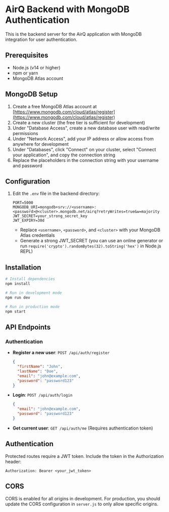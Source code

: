 # AirQ Backend with MongoDB Authentication

This is the backend server for the AirQ application with MongoDB integration for user authentication.

## Prerequisites

- Node.js (v14 or higher)
- npm or yarn
- MongoDB Atlas account

## MongoDB Setup

1. Create a free MongoDB Atlas account at [https://www.mongodb.com/cloud/atlas/register](https://www.mongodb.com/cloud/atlas/register)
2. Create a new cluster (the free tier is sufficient for development)
3. Under "Database Access", create a new database user with read/write permissions
4. Under "Network Access", add your IP address or allow access from anywhere for development
5. Under "Databases", click "Connect" on your cluster, select "Connect your application", and copy the connection string
6. Replace the placeholders in the connection string with your username and password

## Configuration

1. Edit the `.env` file in the backend directory:
   ```
   PORT=5000
   MONGODB_URI=mongodb+srv://<username>:<password>@<cluster>.mongodb.net/airq?retryWrites=true&w=majority
   JWT_SECRET=your_strong_secret_key
   JWT_EXPIRY=30d
   ```

   - Replace `<username>`, `<password>`, and `<cluster>` with your MongoDB Atlas credentials
   - Generate a strong JWT_SECRET (you can use an online generator or run `require('crypto').randomBytes(32).toString('hex')` in Node.js REPL)

## Installation

```bash
# Install dependencies
npm install

# Run in development mode
npm run dev

# Run in production mode
npm start
```

## API Endpoints

### Authentication

- **Register a new user**: `POST /api/auth/register`
  ```json
  {
    "firstName": "John",
    "lastName": "Doe",
    "email": "john@example.com",
    "password": "password123"
  }
  ```

- **Login**: `POST /api/auth/login`
  ```json
  {
    "email": "john@example.com",
    "password": "password123"
  }
  ```

- **Get current user**: `GET /api/auth/me` (Requires authentication token)

## Authentication

Protected routes require a JWT token. Include the token in the Authorization header:

```
Authorization: Bearer <your_jwt_token>
```

## CORS

CORS is enabled for all origins in development. For production, you should update the CORS configuration in `server.js` to only allow specific origins. 